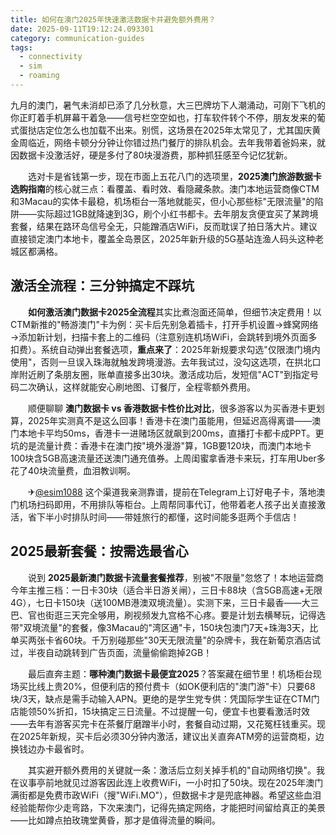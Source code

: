 ```yaml
---
title: 如何在澳门2025年快速激活数据卡并避免额外费用？
date: 2025-09-11T19:12:24.093301
category: communication-guides
tags:
  - connectivity
  - sim
  - roaming
---
```


九月的澳门，暑气未消却已添了几分秋意，大三巴牌坊下人潮涌动，可刚下飞机的你正盯着手机屏幕干着急——信号栏空空如也，打车软件转个不停，朋友发来的葡式蛋挞店定位怎么也加载不出来。别慌，这场景在2025年太常见了，尤其国庆黄金周临近，网络卡顿分分钟让你错过热门餐厅的排队机会。去年我带着爸妈来，就因数据卡没激活好，硬是多付了80块漫游费，那种抓狂感至今记忆犹新。

　　选对卡是省钱第一步，现在市面上五花八门的选项里，**2025澳门旅游数据卡选购指南**的核心就三点：看覆盖、看时效、看隐藏条款。澳门本地运营商像CTM和3Macau的实体卡最稳，机场柜台一落地就能买，但小心那些标"无限流量"的陷阱——实际超过1GB就降速到3G，刷个小红书都卡。去年朋友贪便宜买了某跨境套餐，结果在路环岛信号全无，只能蹭酒店WiFi，反而耽误了拍日落大片。建议直接锁定澳门本地卡，覆盖全岛景区，2025年新升级的5G基站连渔人码头这种老城区都满格。

## 激活全流程：三分钟搞定不踩坑

　　**如何激活澳门数据卡2025全流程**其实比煮泡面还简单，但细节决定费用！以CTM新推的"畅游澳门"卡为例：买卡后先别急着插卡，打开手机设置→蜂窝网络→添加新计划，扫描卡套上的二维码（注意别连机场WiFi，会跳转到境外页面多扣费）。系统自动弹出套餐选项，**重点来了**：2025年新规要求勾选"仅限澳门境内使用"，否则一旦误入珠海就触发跨境漫游。去年我试过，没勾这选项，在拱北口岸附近刷了条朋友圈，账单直接多出30块。激活成功后，发短信"ACT"到指定号码二次确认，这样就能安心刷地图、订餐厅，全程零额外费用。

　　顺便聊聊 **澳门数据卡 vs 香港数据卡性价比对比**，很多游客以为买香港卡更划算，2025年实测真不是这么回事！香港卡在澳门虽能用，但延迟高得离谱——澳门本地卡平均50ms，香港卡一进赌场区就飙到200ms，直播打卡都卡成PPT。更坑的是流量计费：香港卡在澳门按"境外漫游"算，1GB要120块，而澳门本地卡100块含5GB高速流量还送澳门通充值券。上周闺蜜拿香港卡来玩，打车用Uber多花了40块流量费，血泪教训啊。

　　✈[@esim1088](https://t.me/s/esim1088) 这个渠道我亲测靠谱，提前在Telegram上订好电子卡，落地澳门机场扫码即用，不用排队等柜台。上周帮同事代订，他带着老人孩子出关直接激活，省下半小时排队时间——带娃旅行的都懂，这时间能多逛两个手信店！

## 2025最新套餐：按需选最省心

　　说到 **2025最新澳门数据卡流量套餐推荐**，别被"不限量"忽悠了！本地运营商今年主推三档：一日卡30块（适合半日游关闸），三日卡88块（含5GB高速+无限4G），七日卡150块（送100MB港澳双境流量）。实测下来，三日卡最香——大三巴、官也街逛三天完全够用，刷视频发九宫格不心疼。要是计划去横琴玩，记得选带"双境流量"的套餐，像3Macau的"湾区通"卡，150块包澳门7天+珠海3天，比单买两张卡省60块。千万别碰那些"30天无限流量"的杂牌卡，我在新葡京酒店试过，半夜自动跳转到广告页面，流量偷偷跑掉2GB！

　　最后直奔主题：**哪种澳门数据卡最便宜2025**？答案藏在细节里！机场柜台现场买比线上贵20%，但便利店的预付费卡（如OK便利店的"澳门游"卡）只要68块/3天，缺点是需手动输入APN。更绝的是学生党专供：凭国际学生证在CTM门店能领50%折扣，15块搞定三日流量。不过提醒一句，便宜卡也要看激活时效——去年有游客买完卡在茶餐厅磨蹭半小时，套餐自动过期，又花冤枉钱重买。现在2025年新规，买卡后必须30分钟内激活，建议出关直奔ATM旁的运营商柜，边换钱边办卡最省时。

　　其实避开额外费用的关键就一条：激活后立刻关掉手机的"自动网络切换"。我在议事亭前地就见过游客因此连上收费WiFi，一小时扣了50块。现在2025年澳门满街都是免费市政WiFi（搜"WiFi.MO"），但数据卡才是兜底神器。希望这些血泪经验能帮你少走弯路，下次来澳门，记得先搞定网络，才能把时间留给真正的美景——比如蹲点拍玫瑰堂黄昏，那才是值得流量的瞬间。